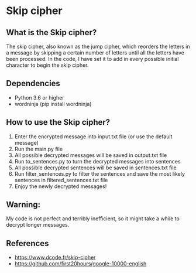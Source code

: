 # Skip cipher

## What is the Skip cipher?

The skip cipher, also known as the jump cipher,
which reorders the letters in a message by skipping a certain number of letters until all the letters have been processed.
In the code, I have set it to add in every possible initial character to begin the skip cipher.

## Dependencies
- Python 3.6 or higher
- wordninja (pip install wordninja)

## How to use the Skip cipher?
1. Enter the encrypted message into input.txt file (or use the default message)
2. Run the main.py file
3. All possible decrypted messages will be saved in output.txt file
4. Run to_sentences.py to turn the decrypted messages into sentences
5. All possible decrypted sentences will be saved in sentences.txt file
6. Run filter_sentences.py to filter the sentences and save the most likely sentences in filtered_sentences.txt file
7. Enjoy the newly decrypted messages!

## Warning:
My code is not perfect and terribly inefficient, so it might take a while to decrypt longer messages.


## References
- https://www.dcode.fr/skip-cipher
- https://github.com/first20hours/google-10000-english
